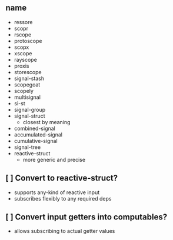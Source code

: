 ## name

* ressore
* scopr
* rscope
* protoscope
* scopx
* xscope
* rayscope
* proxis
* storescope
* signal-stash
* scopegoat
* scopely
* multisignal
* si-st
* signal-group
* signal-struct
  + closest by meaning
* combined-signal
* accumulated-signal
* cumulative-signal
* signal-tree
* reactive-struct
  + more generic and precise

## [ ] Convert to reactive-struct?

+ supports any-kind of reactive input
+ subscribes flexibly to any required deps

## [ ] Convert input getters into computables?

+ allows subscribing to actual getter values